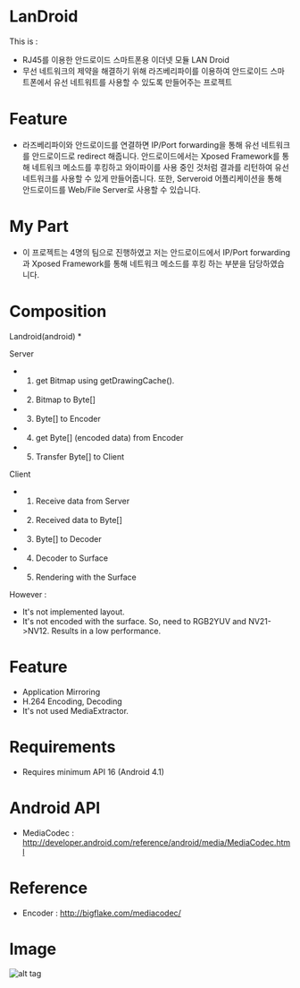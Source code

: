 # LanDroid
This is : 
* RJ45를 이용한 안드로이드 스마트폰용 이더넷 모듈 LAN Droid
* 무선 네트워크의 제약을 해결하기 위해 라즈베리파이를 이용하여 안드로이드 스마트폰에서 유선 네트워트를 사용할 수 있도록 만들어주는 프로젝트

# Feature
* 라즈베리파이와 안드로이드를 연결하면 IP/Port forwarding을 통해 유선 네트워크를 안드로이드로 redirect 해줍니다. 안드로이드에서는 Xposed Framework를 통해 네트워크 메소드를 후킹하고 와이파이를 사용 중인 것처럼 결과를 리턴하여 유선 네트워크를 사용할 수 있게 만들어줍니다. 또한, Serveroid 어플리케이션을 통해 안드로이드를 Web/File Server로 사용할 수 있습니다.

# My Part
* 이 프로젝트는 4명의 팀으로 진행하였고 저는 안드로이드에서 IP/Port forwarding과 Xposed Framework를 통해 네트워크 메소드를 후킹 하는 부분을 담당하였습니다.

# Composition
Landroid(android)
* 

Server
* 1. get Bitmap using getDrawingCache(). 
* 2. Bitmap to Byte[]
* 3. Byte[] to Encoder
* 4. get Byte[] (encoded data) from Encoder
* 5. Transfer Byte[] to Client

Client
* 1. Receive data from Server
* 2. Received data to Byte[]
* 3. Byte[] to Decoder
* 4. Decoder to Surface
* 5. Rendering with the Surface

However :
* It's not implemented layout.
* It's not encoded with the surface. So, need to RGB2YUV and NV21->NV12. Results in a low performance. 

# Feature
* Application Mirroring
* H.264 Encoding, Decoding
* It's not used MediaExtractor.

# Requirements
* Requires minimum API 16 (Android 4.1)


# Android API
* MediaCodec : http://developer.android.com/reference/android/media/MediaCodec.html

# Reference
* Encoder : http://bigflake.com/mediacodec/
 
# Image
![alt tag](https://github.com/zerstyu/MediaCodec_Mirroring/blob/master/mediacodec.PNG)
